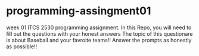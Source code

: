 # programming-assingment01
week 01 ITCS 2530 programming assignment.
In this Repo, you will need to fill out the questions with your honest answers
The topic of this questionare is about Baseball and your favroite teams!!
Answer the prompts as honestly as possible!!
